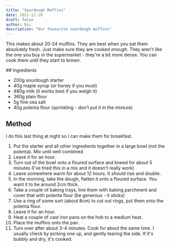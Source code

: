 ```yaml
---
title: "Sourdough Muffins"
date: 2021-12-20
draft: false
author: Nic 
description: "Our favourite sourdough muffins"
---
```


This makes about 20-24 muffins. They are best when you eat them absolutely fresh. Just make sure they are cooked _enough_. They aren't like the one you buy in the supermarket - they're a bit more dense. You can cook them until they start to brown.

<!--more-->


## Ingredients

* 200g sourdough starter
* 40g maple syrup (or honey if you must)
* 480g milk (it works best if you weigh it)
* 360g plain flour
* 5g fine sea salt
* 40g polenta flour (sprinkling - don't put it in the mixture)

## Method

I do this last thing at night so I can make them for breakfast.

1. Put the starter and all other ingredients together in a large bowl (not the polenta). Mix until well combined
2. Leave it for an hour.
3. Turn out of the bowl onto a floured surface and kneed for about 5 minutes (I've tried this in a mix and it doesn't really work)
4. Leave somewhere warm for about 12 hours. It *should* rise and double. 
5. In the morning, take the dough, flatten it onto a floured surface. You want it to be around 2cm thick. 
6. Take a couple of baking trays, line them with baking parchment and cover that with polenta flour (be generous - it sticks)
7. Use a ring of some sort (about 8cm) to cut out rings, put them onto the polenta flour.
8. Leave it for an hour.
9. Heat a couple of cast iron pans on the hob to a medium heat.
10. Place the muffins onto the pan.
11. Turn over after about 3-4 minutes. Cook for about the same time. I usually check by picking one up, and gently tearing the side. If it's bubbly and dry, it's cooked. 
